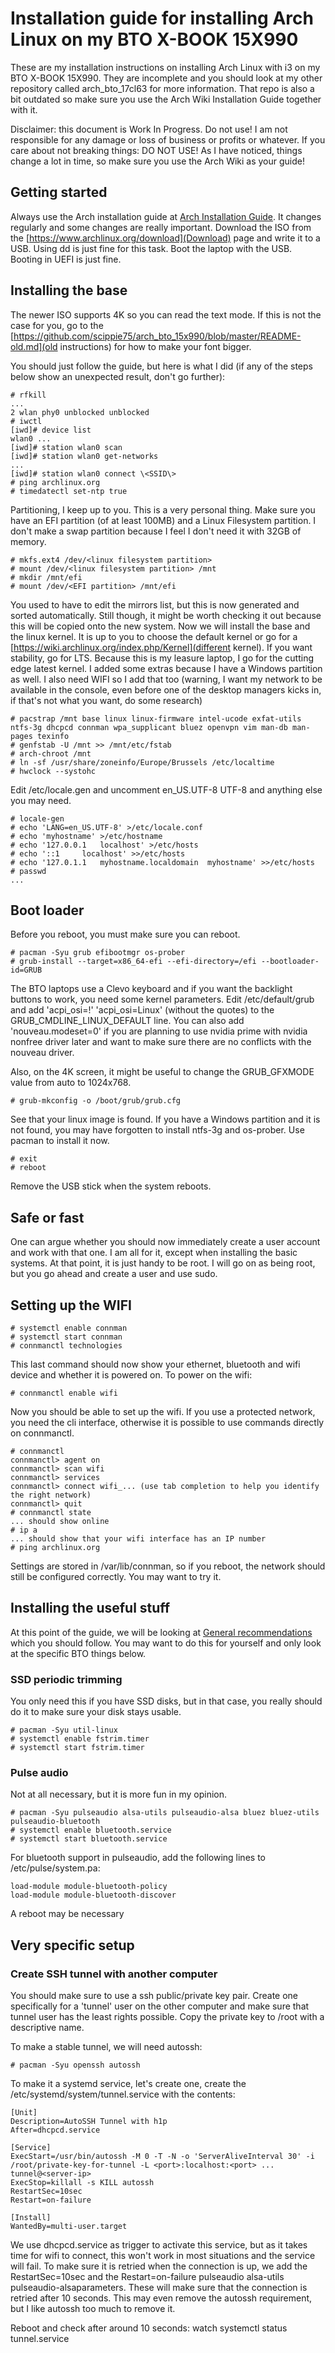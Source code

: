 # Installation guide for installing Arch Linux on my BTO X-BOOK 15X990
These are my installation instructions on installing Arch Linux with i3 on my BTO X-BOOK 15X990. They are incomplete and you should look at my other repository called arch_bto_17cl63 for more information. That repo is also a bit outdated so make sure you use the Arch Wiki Installation Guide together with it.

Disclaimer: this document is Work In Progress. Do not use! I am not responsible for any damage or loss of business or profits or whatever. If you care about not breaking things: DO NOT USE! As I have noticed, things change a lot in time, so make sure you use the Arch Wiki as your guide!

## Getting started

Always use the Arch installation guide at [Arch Installation Guide](https://wiki.archlinux.org/index.php/Installation_guide). It changes regularly and some changes are really important.
Download the ISO from the [https://www.archlinux.org/download](Download) page and write it to a USB. Using dd is just fine for this task.
Boot the laptop with the USB. Booting in UEFI is just fine.

## Installing the base

The newer ISO supports 4K so you can read the text mode. If this is not the case for you, go to the [https://github.com/scippie75/arch_bto_15x990/blob/master/README-old.md](old instructions) for how to make your font bigger.

You should just follow the guide, but here is what I did (if any of the steps below show an unexpected result, don't go further):

    # rfkill
    ...
    2 wlan phy0 unblocked unblocked
    # iwctl
    [iwd]# device list
    wlan0 ...
    [iwd]# station wlan0 scan
    [iwd]# station wlan0 get-networks
    ...
    [iwd]# station wlan0 connect \<SSID\>
    # ping archlinux.org
    # timedatectl set-ntp true

Partitioning, I keep up to you. This is a very personal thing. Make sure you have an EFI partition (of at least 100MB) and a Linux Filesystem partition. I don't make a swap partition because I feel I don't need it with 32GB of memory.

    # mkfs.ext4 /dev/<linux filesystem partition>
    # mount /dev/<linux filesystem partition> /mnt
    # mkdir /mnt/efi
    # mount /dev/<EFI partition> /mnt/efi

You used to have to edit the mirrors list, but this is now generated and sorted automatically. Still though, it might be worth checking it out because this will be copied onto the new system.
Now we will install the base and the linux kernel. It is up to you to choose the default kernel or go for a [https://wiki.archlinux.org/index.php/Kernel](different kernel). If you want stability, go for LTS. Because this is my leasure laptop, I go for the cutting edge latest kernel. I added some extras because I have a Windows partition as well. I also need WIFI so I add that too (warning, I want my network to be available in the console, even before one of the desktop managers kicks in, if that's not what you want, do some research)

    # pacstrap /mnt base linux linux-firmware intel-ucode exfat-utils ntfs-3g dhcpcd connman wpa_supplicant bluez openvpn vim man-db man-pages texinfo
    # genfstab -U /mnt >> /mnt/etc/fstab
    # arch-chroot /mnt
    # ln -sf /usr/share/zoneinfo/Europe/Brussels /etc/localtime
    # hwclock --systohc
    
Edit /etc/locale.gen and uncomment en_US.UTF-8 UTF-8 and anything else you may need.

    # locale-gen
    # echo 'LANG=en_US.UTF-8' >/etc/locale.conf
    # echo 'myhostname' >/etc/hostname
    # echo '127.0.0.1	localhost' >/etc/hosts
    # echo '::1		localhost' >>/etc/hosts
    # echo '127.0.1.1	myhostname.localdomain	myhostname' >>/etc/hosts
    # passwd
    ...
    
## Boot loader

Before you reboot, you must make sure you can reboot.
    
    # pacman -Syu grub efibootmgr os-prober
    # grub-install --target=x86_64-efi --efi-directory=/efi --bootloader-id=GRUB

The BTO laptops use a Clevo keyboard and if you want the backlight buttons to work, you need some kernel parameters. Edit /etc/default/grub and add 'acpi_osi=!' 'acpi_osi=Linux' (without the quotes) to the GRUB_CMDLINE_LINUX_DEFAULT line. You can also add 'nouveau.modeset=0' if you are planning to use nvidia prime with nvidia nonfree driver later and want to make sure there are no conflicts with the nouveau driver.

Also, on the 4K screen, it might be useful to change the GRUB_GFXMODE value from auto to 1024x768.
    
    # grub-mkconfig -o /boot/grub/grub.cfg

See that your linux image is found. If you have a Windows partition and it is not found, you may have forgotten to install ntfs-3g and os-prober. Use pacman to install it now.

    # exit
    # reboot

Remove the USB stick when the system reboots.

## Safe or fast

One can argue whether you should now immediately create a user account and work with that one. I am all for it, except when installing the basic systems. At that point, it is just handy to be root. I will go on as being root, but you go ahead and create a user and use sudo.

## Setting up the WIFI

    # systemctl enable connman
    # systemctl start connman
    # connmanctl technologies
    
This last command should now show your ethernet, bluetooth and wifi device and whether it is powered on. To power on the wifi:

    # connmanctl enable wifi
    
Now you should be able to set up the wifi. If you use a protected network, you need the cli interface, otherwise it is possible to use commands directly on connmanctl.

    # connmanctl
    connmanctl> agent on
    connmanctl> scan wifi
    connmanctl> services
    connmanctl> connect wifi_... (use tab completion to help you identify the right network)
    connmanctl> quit
    # connmanctl state
    ... should show online
    # ip a
    ... should show that your wifi interface has an IP number
    # ping archlinux.org
    
Settings are stored in /var/lib/connman, so if you reboot, the network should still be configured correctly. You may want to try it.

## Installing the useful stuff

At this point of the guide, we will be looking at [General recommendations](https://wiki.archlinux.org/index.php/General_recommendations) which you should follow. You may want to do this for yourself and only look at the specific BTO things below.

### SSD periodic trimming

You only need this if you have SSD disks, but in that case, you really should do it to make sure your disk stays usable.
    
    # pacman -Syu util-linux
    # systemctl enable fstrim.timer
    # systemctl start fstrim.timer

### Pulse audio

Not at all necessary, but it is more fun in my opinion.

    # pacman -Syu pulseaudio alsa-utils pulseaudio-alsa bluez bluez-utils pulseaudio-bluetooth
    # systemctl enable bluetooth.service
    # systemctl start bluetooth.service

For bluetooth support in pulseaudio, add the following lines to /etc/pulse/system.pa:
    
    load-module module-bluetooth-policy
    load-module module-bluetooth-discover

A reboot may be necessary

## Very specific setup

### Create SSH tunnel with another computer

You should make sure to use a ssh public/private key pair. Create one specifically for a 'tunnel' user on the other computer and make sure that tunnel user has the least rights possible. Copy the private key to /root with a descriptive name.

To make a stable tunnel, we will need autossh:

    # pacman -Syu openssh autossh
    
To make it a systemd service, let's create one, create the /etc/systemd/system/tunnel.service with the contents:

    [Unit]
    Description=AutoSSH Tunnel with h1p
    After=dhcpcd.service
    
    [Service]
    ExecStart=/usr/bin/autossh -M 0 -T -N -o 'ServerAliveInterval 30' -i /root/private-key-for-tunnel -L <port>:localhost:<port> ... tunnel@<server-ip>
    ExecStop=killall -s KILL autossh
    RestartSec=10sec
    Restart=on-failure
    
    [Install]
    WantedBy=multi-user.target
    
We use dhcpcd.service as trigger to activate this service, but as it takes time for wifi to connect, this won't work in most situations and the service will fail. To make sure it is retried when the connection is up, we add the RestartSec=10sec and the Restart=on-failure pulseaudio alsa-utils pulseaudio-alsaparameters. These will make sure that the connection is retried after 10 seconds. This may even remove the autossh requirement, but I like autossh too much to remove it.

Reboot and check after around 10 seconds: watch systemctl status tunnel.service
